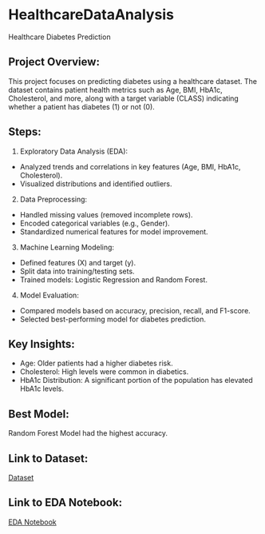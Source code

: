 # HealthcareDataAnalysis
Healthcare Diabetes Prediction

## Project Overview:
This project focuses on predicting diabetes using a healthcare dataset. The dataset contains patient health metrics such as Age, BMI, HbA1c, Cholesterol, and more, along with a target variable (CLASS) indicating whether a patient has diabetes (1) or not (0).

## Steps:
1. Exploratory Data Analysis (EDA):
- Analyzed trends and correlations in key features (Age, BMI, HbA1c, Cholesterol).
- Visualized distributions and identified outliers.

2. Data Preprocessing:
- Handled missing values (removed incomplete rows).
- Encoded categorical variables (e.g., Gender).
- Standardized numerical features for model improvement.

3. Machine Learning Modeling:
- Defined features (X) and target (y).
- Split data into training/testing sets.
- Trained models: Logistic Regression and Random Forest.

4. Model Evaluation:
- Compared models based on accuracy, precision, recall, and F1-score.
- Selected best-performing model for diabetes prediction.

## Key Insights:
- Age: Older patients had a higher diabetes risk.
- Cholesterol: High levels were common in diabetics.
- HbA1c Distribution: A significant portion of the population has elevated HbA1c levels.

## Best Model:
Random Forest Model had the highest accuracy.

## Link to Dataset:
[Dataset](https://github.com/Ashna-20/HealthcareDataAnalysis/blob/main/Dataset%20of%20Diabetes%20.csv)
## Link to EDA Notebook:
[EDA Notebook](https://github.com/Ashna-20/HealthcareDataAnalysis/blob/main/Ashna_Assignment5_3830.ipynb)
